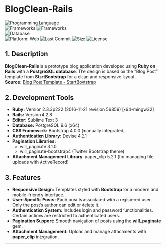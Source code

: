 
# BlogClean-Rails

![Programming Language](https://img.shields.io/badge/Ruby-red?style=flat&logo=ruby&logoColor=white)  
![Frameworks](https://img.shields.io/badge/Ruby%20on%20Rails-red?style=flat&logo=ruby&logoColor=white) ![Frameworks](https://img.shields.io/badge/Bootstrap-purple?style=flat&logo=bootstrap&logoColor=white)  
![Database](https://img.shields.io/badge/PostgreSQL-darkblue?logo=postgresql&logoColor=white)  
![Platform: Web](https://img.shields.io/badge/Platform-Web-blue?logo=google-chrome)
![Last Commit](https://img.shields.io/github/last-commit/ander1code/blogclean-rails?color=yellow&logo=github) ![Size](https://img.shields.io/github/repo-size/ander1code/blogclean-rails?color=blue&logo=files) ![License](https://img.shields.io/github/license/ander1code/blogclean-rails?color=black&logo=open-source-initiative) 

## 1. Description
**BlogClean-Rails** is a prototype blog application developed using **Ruby on Rails** with a **PostgreSQL database**. The design is based on the “Blog Post” template from **StartBootstrap** for a clean and responsive layout.  
**Source:** [Blog Post Template - StartBootstrap](https://startbootstrap.com/template-overviews/blog-post/)

## 2. Development Tools
- **Ruby:** Version 2.3.3p222 (2016-11-21 revision 56859) [x64-mingw32]
- **Rails:** Version 4.2.8
- **Editor:** Sublime Text 3
- **Database:** PostgreSQL 9.6 (x64)
- **CSS Framework:** Bootstrap 4.0.0 (manually integrated)
- **Authentication Library:** Devise 4.2.1
- **Pagination Libraries:**
  - will_paginate 3.1.0
  - will_paginate-bootstrap4 (Twitter Bootstrap theme)
- **Attachment Management Library:** paper_clip 5.2.1 (for managing file uploads with ActiveRecord)

## 3. Features
- **Responsive Design:** Templates styled with **Bootstrap** for a modern and mobile-friendly interface.
- **User-Specific Posts:** Each post is associated with a registered user. Only the post's author can edit or delete it.
- **Authentication System:** Includes login and password functionalities. Certain actions are restricted to authenticated users.
- **Pagination Support:** Smooth navigation of posts using the **will_paginate** gem.
- **Attachment Management:** Upload and manage attachments with **paper_clip** integration.

---

